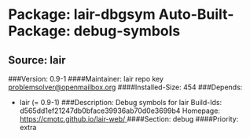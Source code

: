 Package: lair-dbgsym
Auto-Built-Package: debug-symbols 
============= 

Source: lair 
------------- 

###Version: 0.9-1
####Maintainer: lair repo key problemsolver@openmailbox.org
####Installed-Size: 454
###Depends:
  * lair (= 0.9-1)
###Description:
 Debug symbols for lair
Build-Ids: d565dd1ef21247db0bface39936ab70d0e3699b4
Homepage:[ https://cmotc.github.io/lair-web/ ](https://cmotc.github.io/lair-web/)
####Section: debug
####Priority: extra
